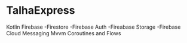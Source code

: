 # TalhaExpress
Kotlin
Firebase
-Firestore
-Firebase Auth
-Fireabase Storage
-Firebase Cloud Messaging
Mvvm
Coroutines and Flows
